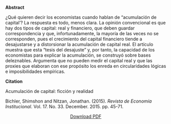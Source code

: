 <b>Abstract</b>

¿Qué quieren decir los economistas cuando hablan de “acumulación de capital’? La respuesta es todo, menos clara. La opinión convencional es que hay dos tipos de capital: real y financiero, que deben guardar correspondencia y que, infortunadamente, la mayoría de las veces no se corresponden, pues el crecimiento del capital financiero tiende a desajustarse y a distorsionar la acumulación de capital real. El artículo muestra que esta “tesis del desajuste” y, por tanto, la capacidad de los economistas para explicar la acumulación, se construyó sobre bases deleznables. Argumenta que no pueden medir el capital real y que las proxies que elaboran con ese propósito los enreda en circularidades lógicas e imposibilidades empíricas.


<b>Citation</b>


Acumulación de capital: ficción y realidad

Bichler, Shimshon and Nitzan, Jonathan. (2015). <i>Revista de Economía Institucional</i>. Vol. 17. No. 33. December. 2015. pp. 45-71.

<div style="text-align:center">
<a href="https://bnarchives.yorku.ca/465/2/20151200_bn_accumulati%c3%b3n_de_capital_ficci%c3%b3n_y_realidad.pdf">Download PDF</a>
</div>


